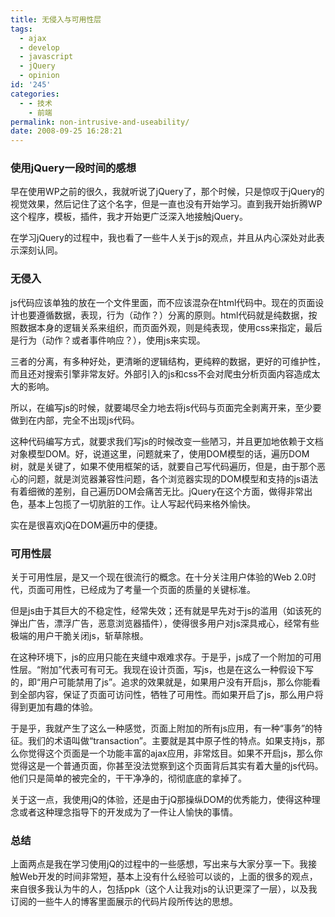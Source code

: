 ```yaml
---
title: 无侵入与可用性层
tags:
  - ajax
  - develop
  - javascript
  - jQuery
  - opinion
id: '245'
categories:
  - - 技术
    - 前端
permalink: non-intrusive-and-useability/
date: 2008-09-25 16:28:21
---
```


### 使用jQuery一段时间的感想

早在使用WP之前的很久，我就听说了jQuery了，那个时候，只是惊叹于jQuery的视觉效果，然后记住了这个名字，但是一直也没有开始学习。直到我开始折腾WP这个程序，模板，插件，我才开始更广泛深入地接触jQuery。

在学习jQuery的过程中，我也看了一些牛人关于js的观点，并且从内心深处对此表示深刻认同。
<!-- more -->
### 无侵入

js代码应该单独的放在一个文件里面，而不应该混杂在html代码中。现在的页面设计也要遵循数据，表现，行为（动作？）分离的原则。html代码就是纯数据，按照数据本身的逻辑关系来组织，而页面外观，则是纯表现，使用css来指定，最后是行为（动作？或者事件响应？），使用js来实现。

三者的分离，有多种好处，更清晰的逻辑结构，更纯粹的数据，更好的可维护性，而且还对搜索引擎非常友好。外部引入的js和css不会对爬虫分析页面内容造成太大的影响。

所以，在编写js的时候，就要竭尽全力地去将js代码与页面完全剥离开来，至少要做到在<body>内部，完全不出现js代码。

这种代码编写方式，就要求我们写js的时候改变一些陋习，并且更加地依赖于文档对象模型DOM。好，说道这里，问题就来了，使用DOM模型的话，遍历DOM树，就是关键了，如果不使用框架的话，就要自己写代码遍历，但是，由于那个恶心的问题，就是浏览器兼容性问题，各个浏览器实现的DOM模型和支持的js语法有着细微的差别，自己遍历DOM会痛苦无比。jQuery在这个方面，做得非常出色，基本上包揽了一切肮脏的工作。让人写起代码来格外愉快。

实在是很喜欢jQ在DOM遍历中的便捷。

### 可用性层

关于可用性层，是又一个现在很流行的概念。在十分关注用户体验的Web 2.0时代，页面可用性，已经成为了考量一个页面的质量的关键标准。

但是js由于其巨大的不稳定性，经常失效；还有就是早先对于js的滥用（如该死的弹出广告，漂浮广告，恶意浏览器插件），使得很多用户对js深具戒心，经常有些极端的用户干脆关闭js，斩草除根。

在这种环境下，js的应用只能在夹缝中艰难求存。于是乎，js成了一个附加的可用性层。“附加”代表可有可无。我现在设计页面，写js，也是在这么一种假设下写的，即“用户可能禁用了js”。追求的效果就是，如果用户没有开启js，那么你能看到全部内容，保证了页面可访问性，牺牲了可用性。而如果开启了js，那么用户将得到更加有趣的体验。

于是乎，我就产生了这么一种感觉，页面上附加的所有js应用，有一种“事务”的特征。我们的术语叫做“transaction”。主要就是其中原子性的特点。如果支持js，那么你觉得这个页面是一个功能丰富的ajax应用，非常炫目。如果不开启js，那么你觉得这是一个普通页面，你甚至没法觉察到这个页面背后其实有着大量的js代码。他们只是简单的被完全的，干干净净的，彻彻底底的拿掉了。

关于这一点，我使用jQ的体验，还是由于jQ那操纵DOM的优秀能力，使得这种理念或者这种理念指导下的开发成为了一件让人愉快的事情。

### 总结

上面两点是我在学习使用jQ的过程中的一些感想，写出来与大家分享一下。我接触Web开发的时间非常短，基本上没有什么经验可以谈的，上面的很多的观点，来自很多我认为牛的人，包括ppk（这个人让我对js的认识更深了一层），以及我订阅的一些牛人的博客里面展示的代码片段所传达的思想。